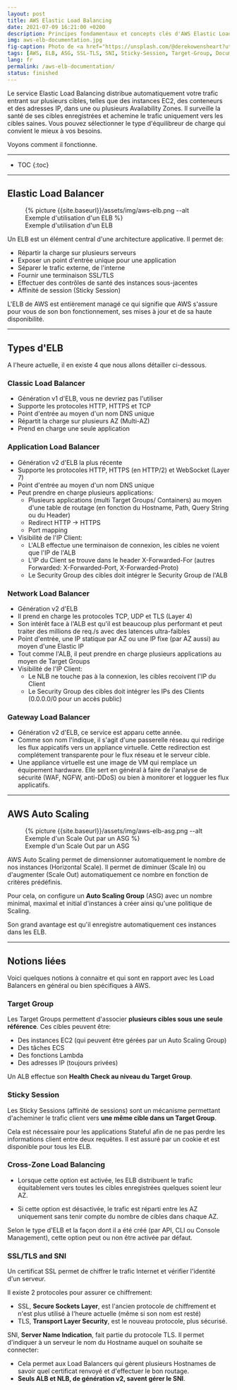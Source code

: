 ```yaml
---
layout: post
title: AWS Elastic Load Balancing
date: 2021-07-09 16:21:00 +0200
description: Principes fondamentaux et concepts clés d'AWS Elastic Load Balancing (ELB) à connaître. Tutoriel, mode d'emploi. Aborde aussi les ASG, SSL-TLS, SNI, Sticky-Session, Target-Group.
img: aws-elb-documentation.jpg
fig-caption: Photo de <a href="https://unsplash.com/@derekowensheart?utm_source=unsplash&utm_medium=referral&utm_content=creditCopyText">Derek Owens</a> sur <a href="https://unsplash.com/s/photos/swing?utm_source=unsplash&utm_medium=referral&utm_content=creditCopyText">Unsplash</a>
tags: [AWS, ELB, ASG, SSL-TLS, SNI, Sticky-Session, Target-Group, Documentation]
lang: fr
permalink: /aws-elb-documentation/
status: finished
---
```


Le service Elastic Load Balancing distribue automatiquement votre trafic entrant sur plusieurs cibles, telles que des instances EC2, des conteneurs et des adresses IP, dans une ou plusieurs Availability Zones. Il surveille la santé de ses cibles enregistrées et achemine le trafic uniquement vers les cibles saines. Vous pouvez sélectionner le type d'équilibreur de charge qui convient le mieux à vos besoins.

Voyons comment il fonctionne.

<hr class="hr-text" data-content="Content">

* TOC
{:toc}

<hr class="hr-text" data-content="ELB">

## Elastic Load Balancer

<figure class="article">
  {% picture {{site.baseurl}}/assets/img/aws-elb.png --alt Exemple d'utilisation d'un ELB %}
  <figcaption>Exemple d'utilisation d'un ELB</figcaption>
</figure>

Un ELB est un élément central d'une architecture applicative. Il permet de:
- Répartir la charge sur plusieurs serveurs
- Exposer un point d'entrée unique pour une application
- Séparer le trafic externe, de l'interne
- Fournir une terminaison SSL/TLS
- Effectuer des contrôles de santé des instances sous-jacentes
- Affinité de session (Sticky Session)

L'ELB de AWS est entièrement managé ce qui signifie que AWS s'assure pour vous de son bon fonctionnement, ses mises à jour et de sa haute disponibilité.


<hr class="hr-text" data-content="Types d'ELB">

## Types d'ELB

A l'heure actuelle, il en existe 4 que nous allons détailler ci-dessous.

### Classic Load Balancer
  * Génération v1 d'ELB, vous ne devriez pas l'utiliser
  * Supporte les protocoles HTTP, HTTPS et TCP
  * Point d'entrée au moyen d'un nom DNS unique
  * Répartit la charge sur plusieurs AZ (Multi-AZ)
  * Prend en charge une seule application

### Application Load Balancer
  * Génération v2 d'ELB la plus récente
  * Supporte les protocoles HTTP, HTTPS (en HTTP/2) et WebSocket (Layer 7)
  * Point d'entrée au moyen d'un nom DNS unique
  * Peut prendre en charge plusieurs applications:
    - Plusieurs applications (multi Target Groups/ Containers) au moyen d'une table de routage (en fonction du Hostname, Path, Query String ou du Header)
    - Redirect HTTP -> HTTPS
    - Port mapping
  * Visibilité de l'IP Client: 
    - L'ALB effectue une terminaison de connexion, les cibles ne voient que l'IP de l'ALB
    - L'IP du Client se trouve dans le header X-Forwarded-For (autres Forwarded: X-Forwarded-Port, X-Forwarded-Proto)
    - Le Security Group des cibles doit intégrer le Security Group de l'ALB

### Network Load Balancer
  * Génération v2 d'ELB
  * Il prend en charge les protocoles TCP, UDP et TLS (Layer 4)
  * Son intérêt face à l'ALB est qu'il est beaucoup plus performant et peut traiter des millions de req./s avec des latences ultra-faibles
  * Point d'entrée, une IP statique par AZ ou une IP fixe (par AZ aussi) au moyen d'une Elastic IP
  * Tout comme l'ALB, il peut prendre en charge plusieurs applications au moyen de Target Groups
  * Visibilité de l'IP Client: 
    - Le NLB ne touche pas à la connexion, les cibles recoivent l'IP du Client
    - Le Security Group des cibles doit intégrer les IPs des Clients (0.0.0.0/0 pour un accès public)

### Gateway Load Balancer
  * Génération v2 d'ELB, ce service est apparu cette année.
  * Comme son nom l'indique, il s'agit d'une passerelle réseau qui redirige les flux appicatifs vers un appliance virtuelle. Cette redirection est complétement transparente pour le flux réseau et le serveur cible.
  * Une appliance virtuelle est une image de VM qui remplace un équipement hardware. Elle sert en général à faire de l'analyse de sécurité (WAF, NGFW, anti-DDoS) ou bien à monitorer et logguer les flux applicatifs.

<hr class="hr-text" data-content="ASG">

## AWS Auto Scaling

<figure class="article">
  {% picture {{site.baseurl}}/assets/img/aws-elb-asg.png --alt Exemple d'un Scale Out par un ASG %}
  <figcaption>Exemple d'un Scale Out par un ASG</figcaption>
</figure>

AWS Auto Scaling permet de dimensionner automatiquement le nombre de nos instances (Horizontal Scale). Il permet de diminuer (Scale In) ou d'augmenter (Scale Out) automatiquement ce nombre en fonction de critères prédéfinis.

Pour cela, on configure un **Auto Scaling Group** (ASG) avec un nombre minimal, maximal et initial d'instances à créer ainsi qu'une politique de Scaling.

Son grand avantage est qu'il enregistre automatiquement ces instances dans les ELB.

<hr class="hr-text" data-content="Autres notions">

## Notions liées

Voici quelques notions à connaitre et qui sont en rapport avec les Load Balancers en général ou bien spécifiques à AWS.

### Target Group

Les Target Groups permettent d'associer **plusieurs cibles sous une seule référence**.
Ces cibles peuvent être:
- Des instances EC2 (qui peuvent être gérées par un Auto Scaling Group)
- Des tâches ECS
- Des fonctions Lambda
- Des adresses IP (toujours privées)

Un ALB effectue son **Health Check au niveau du Target Group**.

### Sticky Session

Les Sticky Sessions (affinité de sessions) sont un mécanisme permettant d'acheminer le trafic client vers **une même cible dans un Target Group**.

Cela est nécessaire pour les applications Stateful afin de ne pas perdre les informations client entre deux requêtes. Il est assuré par un cookie et est disponible pour tous les ELB.

### Cross-Zone Load Balancing

- Lorsque cette option est activée, les ELB distribuent le trafic équitablement vers toutes les cibles enregistrées quelques soient leur AZ.

- Si cette option est désactivée, le trafic est réparti entre les AZ uniquement sans tenir compte du nombre de cibles dans chaque AZ.

Selon le type d'ELB et la façon dont il a été créé (par API, CLI ou Console Management), cette option peut ou non être activée par défaut.

### SSL/TLS and SNI

Un certificat SSL permet de chiffrer le trafic Internet et vérifier l'identité d'un serveur.

Il existe 2 protocoles pour assurer ce chiffrement:

- SSL, **Secure Sockets Layer**, est l'ancien protocole de chiffrement et n'est plus utilisé à l'heure actuelle (même si son nom est resté)
- TLS, **Transport Layer Security**, est le nouveau protocole, plus sécurisé.

SNI, **Server Name Indication**, fait partie du protocole TLS. Il permet d'indiquer à un serveur le nom du Hostname auquel on souhaite se connecter:

- Cela permet aux Load Balancers qui gèrent plusieurs Hostnames de savoir quel certificat renvoyé et d'effectuer le bon routage.
- **Seuls ALB et NLB, de génération v2, savent gérer le SNI**.

